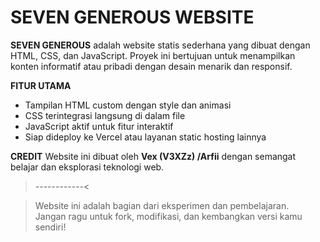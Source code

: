 # SEVEN GENEROUS WEBSITE

**SEVEN GENEROUS** 
adalah website statis sederhana yang dibuat dengan HTML, CSS, dan JavaScript. Proyek ini bertujuan untuk menampilkan konten informatif atau pribadi dengan desain menarik dan responsif.

**FITUR UTAMA**
- Tampilan HTML custom dengan style dan animasi
- CSS terintegrasi langsung di dalam file
- JavaScript aktif untuk fitur interaktif
- Siap dideploy ke Vercel atau layanan static hosting lainnya

**CREDIT**
Website ini dibuat oleh **Vex (V3XZz) /Arfii** dengan semangat belajar dan eksplorasi teknologi web.

>------------<

> Website ini adalah bagian dari eksperimen dan pembelajaran.  
> Jangan ragu untuk fork, modifikasi, dan kembangkan versi kamu sendiri!
